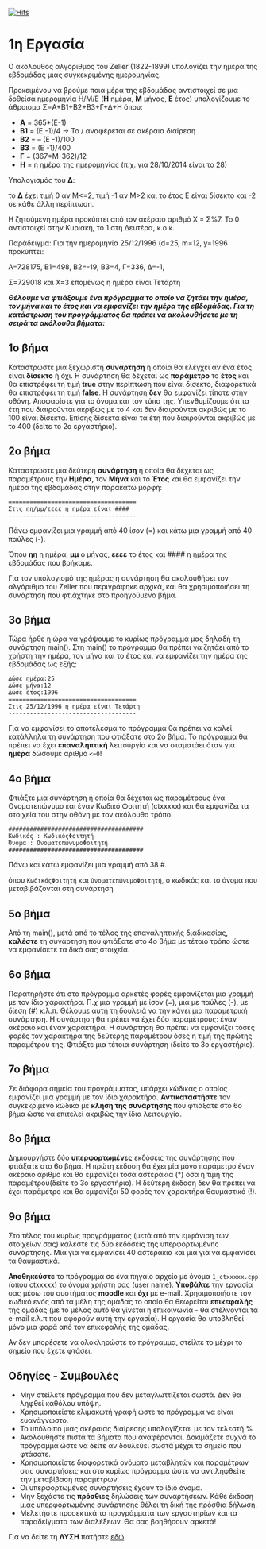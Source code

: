 [![Hits](https://hits.seeyoufarm.com/api/count/incr/badge.svg?url=https%3A%2F%2Feffie375.github.io%2FTPTE-AEGEAN&count_bg=%23E3802B&title_bg=%2307359E&icon=internetarchive.svg&icon_color=%23E7E7E7&title=%CE%A0%CF%81%CE%BF%CE%B2%CE%BF%CE%BB%CE%AD%CF%82&edge_flat=false)](https://hits.seeyoufarm.com)

# 1η Εργασία

O ακόλουθος αλγόριθµος του Zeller (1822-1899) υπολογίζει την ηµέρα της εβδοµάδας µιας συγκεκριµένης ηµεροµηνίας.

Προκειµένου να βρούµε ποια µέρα της εβδοµάδας αντιστοιχεί σε µια δοθείσα ηµεροµηνία Η/M/E (**H** ηµέρα, **M** µήνας, **E** έτος) υπολογίζουµε το άθροισµα Σ=A+B1+B2+B3+Γ+∆+Η όπου:

- **Α** = 365*(Ε-1)
- **Β1** = (Ε -1)/4 &rarr; Το / αναφέρεται σε ακέραια διαίρεση
- **Β2** = – (Ε -1)/100
- **Β3** = (Ε -1)/400
- **Γ** = (367*Μ-362)/12
- **H** = η ηµέρα της ηµεροµηνίας (π.χ. για 28/10/2014 είναι το 28)

Υπολογισµός του **∆**:

το **∆** έχει τιµή 0 αν Μ<=2, τιµή -1 αν Μ>2 και το έτος Ε είναι δίσεκτο και -2 σε κάθε άλλη περίπτωση.

Η ζητούµενη ηµέρα προκύπτει από τον ακέραιο αριθµό Χ = Σ%7. Το 0 αντιστοιχεί στην Κυριακή, το 1 στη ∆ευτέρα, κ.ο.κ.

Παράδειγµα: Για την ηµεροµηνία 25/12/1996 (d=25, m=12, y=1996 προκύπτει:

Α=728175, Β1=498, Β2=-19, Β3=4, Γ=336, ∆=-1,

Σ=729018 και Χ=3 εποµένως η ηµέρα είναι Τετάρτη

***Θέλουµε να φτιάξουµε ένα πρόγραµµα το οποίο να ζητάει την ηµέρα, τον µήνα και το έτος και να εµφανίζει την ηµέρα της εβδοµάδας. Για τη κατάστρωση του προγράµµατος θα πρέπει να ακολουθήσετε µε τη σειρά τα ακόλουθα βήµατα:***

## 1o βήμα

Καταστρώστε µια ξεχωριστή **συνάρτηση** η οποία θα ελέγχει αν ένα έτος είναι **δίσεκτο** ή όχι. Η συνάρτηση θα δέχεται ως **παράµετρο** το **έτος** και θα επιστρέφει τη τιµή **true** στην περίπτωση που είναι δίσεκτο, διαφορετικά θα επιστρέφει τη τιµή **false**. Η συνάρτηση **δεν** θα εµφανίζει τίποτε στην οθόνη. Αποφασίστε για το όνοµα και τον τύπο της. Υπενθυµίζουµε ότι τα έτη που διαιρούνται ακριβώς µε το 4 και δεν διαιρούνται ακριβώς µε το 100 είναι δίσεκτα. Επίσης δίσεκτα είναι τα έτη που διαιρούνται ακριβώς µε το 400 (δείτε το 2ο εργαστήριο).

## 2ο βήμα

Καταστρώστε µια δεύτερη **συνάρτηση** η οποία θα δέχεται ως παραµέτρους την **Ηµέρα**, τον **Μήνα** και το **Έτος** και θα εµφανίζει την ηµέρα της εβδοµάδας στην παρακάτω µορφή:

```
====================================
Στις ηη/µµ/εεεε η ηµέρα είναι ####
------------------------------------
```

Πάνω εµφανίζει µια γραµµή από 40 ίσον (=) και κάτω µια γραµµή από 40 παύλες (-).

Όπου **ηη** η ηµέρα, **µµ** ο µήνας, **εεεε** το έτος και #### η ηµέρα της εβδοµάδας που βρήκαµε.

Για τον υπολογισµό της ηµέρας η συνάρτηση θα ακολουθήσει τον αλγόριθµο του Zeller που περιγράφηκε αρχικά, και θα χρησιµοποιήσει τη συνάρτηση που φτιάχτηκε στο προηγούµενο βήµα.

## 3ο βήμα

Τώρα ήρθε η ώρα να γράψουµε το κυρίως πρόγραµµα µας δηλαδή τη συνάρτηση main(). Στη main() το πρόγραµµα θα πρέπει να ζητάει από το χρήστη την ηµέρα, τον µήνα και το έτος και να εµφανίζει την ηµέρα της εβδοµάδας ως εξής:

```
∆ώσε ηµέρα:25
∆ώσε µήνα:12
∆ώσε έτος:1996
====================================
Στις 25/12/1996 η ηµέρα είναι Τετάρτη
------------------------------------
```

Για να εµφανίσει το αποτέλεσµα το πρόγραµµα θα πρέπει να καλεί κατάλληλα τη συνάρτηση που φτιάξατε στο 2ο βήµα. Το πρόγραµµα θα πρέπει να έχει **επαναληπτική** λειτουργία και να σταµατάει όταν για **ηµέρα** δώσουµε αριθµό `<=0`!

## 4ο βήμα

Φτιάξτε µια συνάρτηση η οποία θα δέχεται ως παραµέτρους ένα Ονοµατεπώνυµο και έναν Κωδικό Φοιτητή (ctxxxxx) και θα εµφανίζει τα στοιχεία του στην οθόνη µε τον ακόλουθο τρόπο.

```
######################################
Κωδικός : ΚωδικόςΦοιτητή
Όνοµα : ΟνοµατεπωνυµοΦοιτητή
######################################
```

Πάνω και κάτω εµφανίζει µια γραµµή από 38 #.

όπου `ΚωδικόςΦοιτητή` και `ΟνοµατεπώνυµοΦοιτητή`, ο κωδικός και το όνοµα που µεταβιβάζονται στη συνάρτηση

## 5ο βήμα

Από τη main(), µετά από το τέλος της επαναληπτικής διαδικασίας, **καλέστε** τη συνάρτηση που φτιάξατε στο 4ο βήµα µε τέτοιο τρόπο ώστε να εµφανίσετε τα δικά σας στοιχεία.

## 6ο βήμα

Παρατηρήστε ότι στο πρόγραµµα αρκετές φορές εµφανίζεται µια γραµµή µε τον ίδιο χαρακτήρα. Π.χ µια γραµµή µε ίσον (=), µια µε παύλες (-), µε δίεση (#) κ.λ.π. Θέλουµε αυτή τη δουλειά να την κάνει µια παραµετρική συνάρτηση. Η συνάρτηση θα πρέπει να έχει δύο παραµέτρους: έναν ακέραιο και έναν χαρακτήρα. Η συνάρτηση θα πρέπει να εµφανίζει τόσες φορές τον χαρακτήρα της δεύτερης παραµέτρου όσες η τιµή της πρώτης παραµέτρου της. Φτιάξτε µια τέτοια συνάρτηση (δείτε το 3ο εργαστήριο).

## 7ο βήμα

Σε διάφορα σηµεία του προγράµµατος, υπάρχει κώδικας ο οποίος εµφανίζει µια γραµµή µε τον ίδιο χαρακτήρα. **Αντικαταστήστε** τον συγκεκριµένο κώδικα µε **κλήση της συνάρτησης** που φτιάξατε στο 6o βήµα ώστε να επιτελεί ακριβώς την ίδια λειτουργία.

## 8ο βήμα

∆ηµιουργήστε δύο **υπερφορτωµένες** εκδόσεις της συνάρτησης που φτιάξατε στο 6o βήµα. Η πρώτη έκδοση θα έχει µία µόνο παράµετρο έναν ακέραιο αριθµό και θα εµφανίζει τόσα αστεράκια (*) όσα η τιµή της παραµέτρου(δείτε το 3ο εργαστήριο). Η δεύτερη έκδοση δεν θα πρέπει να έχει παράµετρο και θα εµφανίζει 50 φορές τον χαρακτήρα θαυµαστικό (!).

## 9ο βήμα

Στο τέλος του κυρίως προγράµµατος (µετά από την εµφάνιση των στοιχείων σας) καλέστε τις δύο εκδόσεις της υπερφορτωµένης συνάρτησης. Μία για να εµφανίσει 40 αστεράκια και µια για να εµφανίσει τα θαυµαστικά.

**Αποθηκεύστε** το πρόγραµµα σε ένα πηγαίο αρχείο µε όνοµα `1_ctxxxxx.cpp` (όπου ctxxxxx) το όνοµα χρήστη σας (user name). **Υποβάλτε** την εργασία σας µέσω του συστήµατος **moodle** και **όχι** µε e-mail. Χρησιµοποιήστε τoν κωδικό ενός από τα µέλη της οµάδας το οποίο θα θεωρείται **επικεφαλής** της οµάδας (µε το µέλος αυτό θα γίνεται η επικοινωνία - θα στέλνονται τα e-mail κ.λ.π που αφορούν αυτή την εργασία). Η εργασία θα υποβληθεί µόνο µια φορά από τον επικεφαλής της οµάδας.

Αν δεν µπορέσετε να ολοκληρώστε το πρόγραµµα, στείλτε το µέχρι το σηµείο που έχετε φτάσει.

## Οδηγίες - Συμβουλές

- Μην στείλετε πρόγραµµα που δεν µεταγλωττίζεται σωστά. ∆εν θα ληφθεί καθόλου υπόψη.
- Χρησιµοποιείστε κλιµακωτή γραφή ώστε το πρόγραµµα να είναι ευανάγνωστο.
- Το υπόλοιπο µιας ακέραιας διαίρεσης υπολογίζεται µε τον τελεστή %
- Ακολουθήστε πιστά τα βήµατα που αναφέρονται. ∆οκιµάζετε συχνά το πρόγραµµα ώστε να δείτε αν δουλεύει σωστά µέχρι το σηµείο που φτάσατε.
- Χρησιµοποιείστε διαφορετικά ονόµατα µεταβλητών και παραµέτρων στις συναρτήσεις και στο κυρίως πρόγραµµα ώστε να αντιληφθείτε την µεταβίβαση παραµέτρων.
- Οι υπερφορτωµένες συναρτήσεις έχουν το ίδιο όνοµα.
- Μην ξεχάστε τις **πρόσθιες** δηλώσεις των συναρτήσεων. Κάθε έκδοση µιας υπερφορτωµένης συνάρτησης θέλει τη δική της πρόσθια δήλωση.
- Μελετήστε προσεκτικά τα προγράµµατα των εργαστηρίων και τα παραδείγµατα των διαλέξεων. Θα σας βοηθήσουν αρκετά!

Για να δείτε τη **ΛΥΣΗ** πατήστε [εδώ](source/1_ct20044.cpp).
